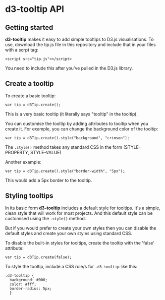 # d3-tooltip API

## Getting started

**d3-tooltip** makes it easy to add simple tooltips to D3.js visualisations. To use, download the tip.js file in this repository and include that in your files with a scrpt tag: 

```
<script src="tip.js"></script>
```

You need to include this after you've pulled in the D3.js library. 

## Create a tooltip

To create a basic tooltip: 

```
var tip = d3Tip.create();
```

This is a very basic tooltip (it literally says "tooltip" in the tooltip). 

You can customise the tooltip by adding attributes to tooltip when you create it. For example, you can change the background color of the tooltip: 

```
var tip = d3Tip.create().style("background", "crimson");
```

The `.style()` method takes any standard CSS in the form (STYLE-PROPERTY, STYLE-VALUE)

Another example: 

```
var tip = d3Tip.create().style("border-width", "5px");
```

This would add a 5px border to the tooltip. 

## Styling tooltips

In its basic form **d3-tooltip** includes a default style for tooltips. It's a simple, clean style that will work for most projects. And this default style can be customised using the `.style()` method. 

But if you would prefer to create your own styles then you can disable the default styles and create your own styles using standard CSS. 

To disable the built-in styles for tooltips, create the tooltip with the 'false' attribute: 

```
var tip = d3Tip.create(false); 
```

To style the tooltip, include a CSS rule/s for `.d3-tooltip` like this: 

```
.d3-tooltip { 
  background: #000; 
  color: #fff; 
  border-radius: 5px;
  }
```
